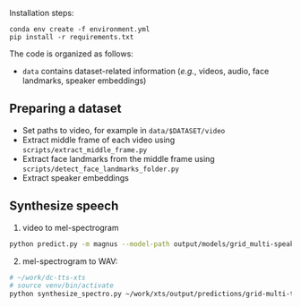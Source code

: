 Installation steps:
```
conda env create -f environment.yml
pip install -r requirements.txt
```

The code is organized as follows:

- `data` contains dataset-related information (_e.g._, videos, audio, face landmarks, speaker embeddings)

## Preparing a dataset

- Set paths to video, for example in `data/$DATASET/video`
- Extract middle frame of each video using `scripts/extract_middle_frame.py`
- Extract face landmarks from the middle frame using `scripts/detect_face_landmarks_folder.py`
- Extract speaker embeddings

## Synthesize speech

1. video to mel-spectrogram
```bash
python predict.py -m magnus --model-path output/models/grid_multi-speaker_magnus.pth -d grid --filelist multi-speaker -v -o output/predictions/grid-multi-test-magnus.npz
```

2. mel-spectrogram to WAV:
```bash
# ~/work/dc-tts-xts
# source venv/bin/activate
python synthesize_spectro.py ~/work/xts/output/predictions/grid-multi-test-magnus.npz
```
